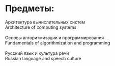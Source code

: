 # Предметы:
Архитектура вычислительных систем<br>
Architecture of computing systems<br>
<br>
Основы алгоритмизации и программирования<br>
Fundamentals of algorithmization and programming<br>
<br>
Русский язык и культура речи<br>
Russian language and speech culture
